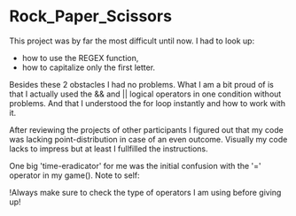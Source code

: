 # Rock_Paper_Scissors

This project was by far the most difficult until now. I had to look up:
- how to use the REGEX function,
- how to capitalize only the first letter.

Besides these 2 obstacles I had no problems. What I am a bit proud of is that I actually used the && and || logical operators in one condition without problems. And that I understood the for loop instantly and how to work with it.

After reviewing the projects of other participants I figured out that my code was lacking point-distribution in case of an even outcome. Visually my code lacks to impress but at least I fullfilled the instructions. 

One big 'time-eradicator' for me was the initial confusion with the '=' operator in my game(). Note to self:

!Always make sure to check the type of operators I am using before giving up!
